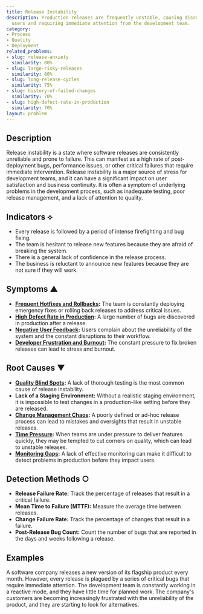 ```yaml
---
title: Release Instability
description: Production releases are frequently unstable, causing disruptions for
  users and requiring immediate attention from the development team.
category:
- Process
- Quality
- Deployment
related_problems:
- slug: release-anxiety
  similarity: 80%
- slug: large-risky-releases
  similarity: 80%
- slug: long-release-cycles
  similarity: 75%
- slug: history-of-failed-changes
  similarity: 70%
- slug: high-defect-rate-in-production
  similarity: 70%
layout: problem
---
```


## Description
Release instability is a state where software releases are consistently unreliable and prone to failure. This can manifest as a high rate of post-deployment bugs, performance issues, or other critical failures that require immediate intervention. Release instability is a major source of stress for development teams, and it can have a significant impact on user satisfaction and business continuity. It is often a symptom of underlying problems in the development process, such as inadequate testing, poor release management, and a lack of attention to quality.

## Indicators ⟡
- Every release is followed by a period of intense firefighting and bug fixing.
- The team is hesitant to release new features because they are afraid of breaking the system.
- There is a general lack of confidence in the release process.
- The business is reluctant to announce new features because they are not sure if they will work.

## Symptoms ▲
- **[Frequent Hotfixes and Rollbacks](frequent-hotfixes-and-rollbacks.md):** The team is constantly deploying emergency fixes or rolling back releases to address critical issues.
- **[High Defect Rate in Production](high-defect-rate-in-production.md):** A large number of bugs are discovered in production after a release.
- **[Negative User Feedback](negative-user-feedback.md):** Users complain about the unreliability of the system and the constant disruptions to their workflow.
- **[Developer Frustration and Burnout](developer-frustration-and-burnout.md):** The constant pressure to fix broken releases can lead to stress and burnout.

## Root Causes ▼
- **[Quality Blind Spots](quality-blind-spots.md):** A lack of thorough testing is the most common cause of release instability.
- **Lack of a Staging Environment:** Without a realistic staging environment, it is impossible to test changes in a production-like setting before they are released.
- **[Change Management Chaos](change-management-chaos.md):** A poorly defined or ad-hoc release process can lead to mistakes and oversights that result in unstable releases.
- **[Time Pressure](time-pressure.md):** When teams are under pressure to deliver features quickly, they may be tempted to cut corners on quality, which can lead to unstable releases.
- **[Monitoring Gaps](monitoring-gaps.md):** A lack of effective monitoring can make it difficult to detect problems in production before they impact users.

## Detection Methods ○
- **Release Failure Rate:** Track the percentage of releases that result in a critical failure.
- **Mean Time to Failure (MTTF):** Measure the average time between releases.
- **Change Failure Rate:** Track the percentage of changes that result in a failure.
- **Post-Release Bug Count:** Count the number of bugs that are reported in the days and weeks following a release.

## Examples
A software company releases a new version of its flagship product every month. However, every release is plagued by a series of critical bugs that require immediate attention. The development team is constantly working in a reactive mode, and they have little time for planned work. The company's customers are becoming increasingly frustrated with the unreliability of the product, and they are starting to look for alternatives.
